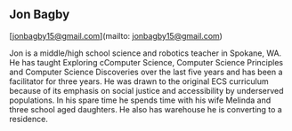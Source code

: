 ## Jon Bagby 

[jonbagby15@gmail.com](mailto: jonbagby15@gmail.com)

Jon is a middle/high school science and robotics teacher in Spokane, WA.  He has taught Exploring cComputer Science, Computer Science Principles and Computer Science  Discoveries over the last five years and has been a facilitator for three years.  He was drawn to the original ECS curriculum because of its emphasis on social justice and accessibility by underserved populations.  In his spare time he spends time with his wife Melinda and three school aged daughters.  He also has warehouse he is converting to a residence.
